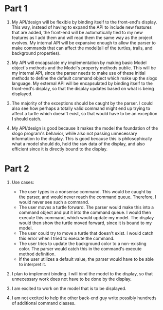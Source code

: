 # Part 1

1. My API/design will be flexible by binding itself to the front-end's display.  This way, instead of having to expand the API to include new features that are added, the front-end will be automatically tied to my new features as I add them and will read them the same way as the project evolves.  My internal API will be expansive enough to allow the parser to make commands that can affect the model(all of the turtles, trails, and background properties).

2. My API will encapsulate my implementation by making basic Model object's methods and the Model's property methods public.  This will be my internal API, since the parser needs to make use of these initial methods to define the default command object which make up the slogo language.  My external API will be encapsulated by binding itself to the front-end's display, so that the display updates based on what is being displayed.

3. The majority of the exceptions should be caught by the parser.  I could also see how perhaps a totally valid command might end up trying to affect a turtle which doesn't exist, so that would have to be an exception I should catch.

4. My API/design is good because it makes the model the foundation of the slogo program's behavior, while also not passing unnecessary information to the display.  This is good because this is philosophically what a model should do, hold the raw data of the display, and also efficient since it is directly bound to the display.

# Part 2

1. Use cases:
    * The user types in a nonsense command.  This would be caught by the parser, and would never reach the command queue.  Therefore, I would never see such a command.
    * The user moves a turtle forward.  The parser would make this into a command object and put it into the command queue.  I would then execute this command, which would update my model.  The display would then show the turtle moved forward, since it is bound to my model.
    * The user could try to move a turtle that doesn't exist.  I would catch this error when I tried to execute the command.
    * The user tries to update the background color to a non-existing color.  The parser would catch this in the command's execute method definition.
    * If the user utilizes a default value, the parser would have to be able to interpret it.

2. I plan to implement binding.  I will bind the model to the display, so that unnecessary work does not have to be done by the display.

3. I am excited to work on the model that is to be displayed.

4. I am not excited to help the other back-end guy write possibly hundreds of additional command classes.
